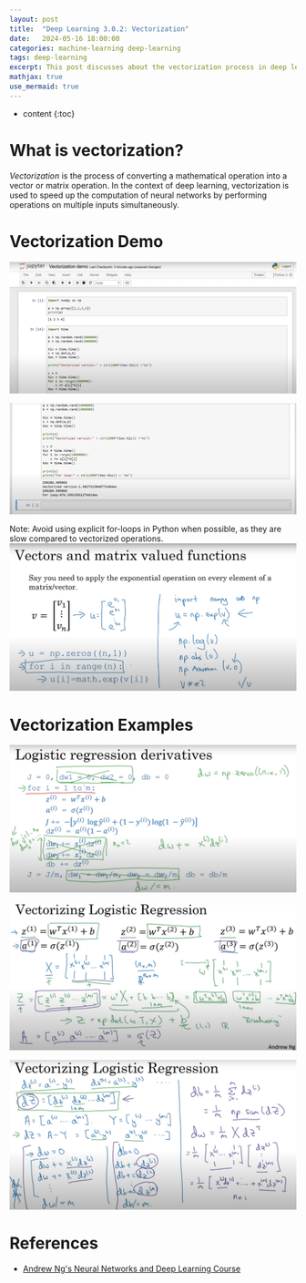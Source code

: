 ```yaml
---
layout: post
title:  "Deep Learning 3.0.2: Vectorization"
date:   2024-05-16 18:00:00
categories: machine-learning deep-learning
tags: deep-learning
excerpt: This post discusses about the vectorization process in deep learning. Python code implementation is also provided.
mathjax: true
use_mermaid: true
---
```


* content
{:toc}

# What is vectorization?
_Vectorization_ is the process of converting a mathematical operation into a vector or matrix operation.
In the context of deep learning, vectorization is used to speed up the computation of neural networks by performing operations on multiple inputs simultaneously.

# Vectorization Demo
![vectorization](/assets/images/deep_learning/302/vectorization_demo.png)

![vectorization](/assets/images/deep_learning/302/vectorization_demo_2.png)

Note: Avoid using explicit for-loops in Python when possible, as they are slow compared to vectorized operations.
![vectorization](/assets/images/deep_learning/302/avoid_forloop.png)

# Vectorization Examples

![Example.png](../assets/images/deep_learning/302/example.png)

![Example2.png](../assets/images/deep_learning/302/example2.png)

![Example3.png](../assets/images/deep_learning/302/example3.png)


# References
- [Andrew Ng's Neural Networks and Deep Learning Course](https://www.coursera.org/learn/neural-networks-deep-learning)